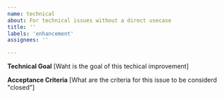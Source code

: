 ```yaml
---
name: technical
about: For technical issues without a direct usecase
title: ''
labels: 'enhancement'
assignees: ''

---
```


**Technical Goal**
 [Waht is the goal of this techical improvement]

**Acceptance Criteria**
  [What are the criteria for this issue to be considerd "closed"]

